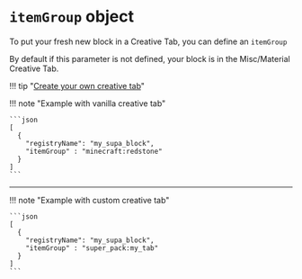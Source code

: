 # `itemGroup` object

To put your fresh new block in a Creative Tab, you can define an `itemGroup`

By default if this parameter is not defined, your block is in the Misc/Material Creative Tab.

!!! tip "[Create your own creative tab](../../itemgroup/)"
    

!!! note "Example with vanilla creative tab"  
    
    ```json
    [
      {
        "registryName": "my_supa_block",
        "itemGroup" : "minecraft:redstone"
      }
    ]
    ```
    
___

!!! note "Example with custom creative tab"  
    
    ```json
    [
      {
        "registryName": "my_supa_block",
        "itemGroup" : "super_pack:my_tab"
      }
    ]
    ```